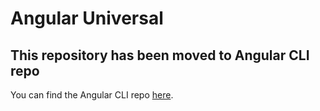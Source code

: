 # Angular Universal

## This repository has been moved to Angular CLI repo

You can find the Angular CLI repo [here](https://github.com/angular/angular-cli).
